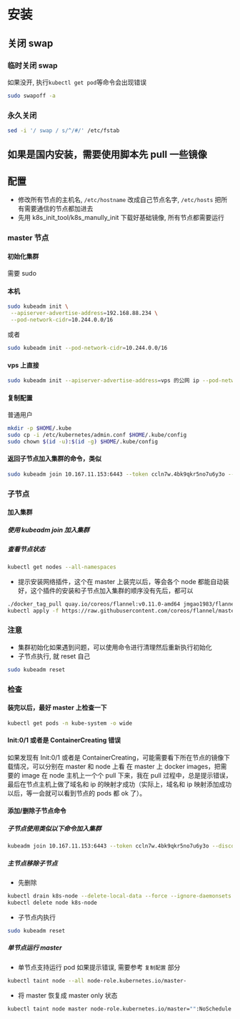 # 安装

## 关闭 swap

### 临时关闭 swap

如果没开, 执行`kubectl get pod`等命令会出现错误

```bash
sudo swapoff -a
```

### 永久关闭

```bash
sed -i '/ swap / s/^/#/' /etc/fstab
```

## 如果是国内安装，需要使用脚本先 pull 一些镜像

## 配置

- 修改所有节点的主机名, `/etc/hostname` 改成自己节点名字, `/etc/hosts` 把所有需要通信的节点都加进去
- 先用 k8s_init_tool/k8s_manully_init 下载好基础镜像, 所有节点都需要运行

### master 节点

#### 初始化集群

需要 sudo

#### 本机

```bash
sudo kubeadm init \
 --apiserver-advertise-address=192.168.88.234 \
 --pod-network-cidr=10.244.0.0/16
```

或者

```bash
sudo kubeadm init --pod-network-cidr=10.244.0.0/16
```

#### vps 上直接

```bash
sudo kubeadm init --apiserver-advertise-address=vps 的公网 ip --pod-network-cidr=10.244.0.0/16
```

#### 复制配置

普通用户

```bash
mkdir -p $HOME/.kube
sudo cp -i /etc/kubernetes/admin.conf $HOME/.kube/config
sudo chown $(id -u):$(id -g) $HOME/.kube/config
```

#### 返回子节点加入集群的命令，类似

```bash
sudo kubeadm join 10.167.11.153:6443 --token ccln7w.4bk9qkr5no7u6y3o --discovery-token-ca-cert-hash sha256:b72bf7d4c665c8aa66ccb5e9e8a3db13503ee94836267a6074ba1547a9ac85d8
```

### 子节点

#### 加入集群

##### 使用 kubeadm join 加入集群

##### 查看节点状态

```bash
kubectl get nodes --all-namespaces
```

- 提示安装网络插件，这个在 master 上装完以后，等会各个 node 都能自动装好，这个插件的安装和子节点加入集群的顺序没有先后，都可以

```bash
./docker_tag_pull quay.io/coreos/flannel:v0.11.0-amd64 jmgao1983/flannel:v0.11.0-amd64
kubectl apply -f https://raw.githubusercontent.com/coreos/flannel/master/Documentation/kube-flannel.yml
```

### 注意

- 集群初始化如果遇到问题，可以使用命令进行清理然后重新执行初始化
- 子节点执行, 就 reset 自己

```bash
sudo kubeadm reset
```

### 检查

#### 装完以后，最好 master 上检查一下

```bash
kubectl get pods -n kube-system -o wide
```

#### Init:0/1 或者是 ContainerCreating 错误

如果发现有 Init:0/1 或者是 ContainerCreating，可能需要看下所在节点的镜像下载情况，可以分别在 master 和 node 上看
在 master 上 docker images，把需要的 image 在 node 主机上一个个 pull 下来，我在 pull 过程中，总是提示错误，最后在节点主机上做了域名和 ip 的映射才成功（实际上，域名和 ip 映射添加成功以后，等一会就可以看到节点的 pods 都 ok 了）。

#### 添加/删除子节点命令

##### 子节点使用类似以下命令加入集群

```bash
kubeadm join 10.167.11.153:6443 --token ccln7w.4bk9qkr5no7u6y3o --discovery-token-ca-cert-hash sha256:b72bf7d4c665c8aa66ccb5e9e8a3db13503ee94836267a6074ba1547a9ac85d8
```

##### 主节点移除子节点

- 先删除

```bash
kubectl drain k8s-node --delete-local-data --force --ignore-daemonsets
kubectl delete node k8s-node
```

- 子节点内执行

```bash
sudo kubeadm reset
```

##### 单节点运行 master

- 单节点支持运行 pod
  如果提示错误, 需要参考 `复制配置` 部分

```bash
kubectl taint node --all node-role.kubernetes.io/master-
```

- 将 master 恢复成 master only 状态

```bash
kubectl taint node master node-role.kubernetes.io/master="":NoSchedule
```
